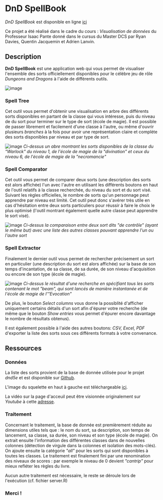 # DnD SpellBook

*DnD SpellBook* est disponible en ligne [ici](https://wiwerod.shinyapps.io/DnDSpellbook/)

Ce projet a été réalisé dans le cadre du cours : *Visualisation de données* du Professeur Isaac Pante donné dans le cursus du Master DCS par Ryan Davies, Quentin Jacquemin et Adrien Lanvin. 


## Description 

**DnD SpellBook** est une application web qui vous permet de visualiser l'ensemble des sorts officiellement disponibles pour le célèbre jeu de rôle *Dungeons and Dragons* à l'aide de différents outils.

![image](https://user-images.githubusercontent.com/82593320/121702389-1fc6d780-cad2-11eb-957a-22427c424066.png)

### Spell Tree

Cet outil vous permet d'obtenir une visualisation en arbre des différents sorts disponibles en partant de la classe qui vous intéresse, puis du niveau de du sort pour terminer sur le type de sort (école de magie). Il est possible de passer librement et facilement d'une classe à l'autre, ou même d'ouvrir plusieurs *branches* à la fois pour avoir une représentation claire et complète des sorts disponibles par niveau et par type de sort. 

![image](https://user-images.githubusercontent.com/82593320/121705378-dc219d00-cad4-11eb-8229-a90160b58b66.png)
*Ci-dessus un abre montrant les sorts disponibles de la classe du "Warlock" du niveau 1, de l'école de magie de la "divination" et ceux du niveau 6, de l'école de magie de la "necromancie"*

### Spell Comparator 

Cet outil vous permet de comparer deux sorts (une description des sorts est alors affichée) l'un avec l'autre en utilisant les différents boutons en haut de l'outil relatifs à la classe recherchée, du niveau du sort et du sort visé. Suivant les règles officielles, le nombre de sorts qu'un personnage peut apprendre par niveau est limité. Cet outil peut donc s'avérer très utile en cas d'hésitation entre deux sorts particuliers pour réussir à faire le choix le plus optimisé (l'outil montrant également quelle autre classe peut apprendre le sort visé).

![image](https://user-images.githubusercontent.com/82593320/121791208-aa4d2b00-cbe7-11eb-854a-d4c17cd4beb3.png)
*Ci-dessus la comparaison entre deux sort dits "de contrôle" (ayant le même but) avec une liste des autres classes pouvant apprendre l'un ou l'autre sort*

### Spell Extractor 

Finalement le dernier outil vous permet de rechercher précisement un sort en particulier (une description du sort est alors affichée) sur la base de son temps d'incantation, de sa classe, de sa durée, de son niveau d'acquisition ou encore de son type (école de magie). 

![image](https://user-images.githubusercontent.com/82593320/121752473-794df700-cb10-11eb-8c5c-09e47124402c.png)
*Ci-dessus le résultat d'une recherche en spécifiant tous les sorts contenant le mot "beam", qui sont lancés de manière instantanée et de l'école de magie de l'"Evocation"*

De plus, le bouton *Select columns* vous donne la possiblité d'afficher uniquement certains détails d'un sort afin d'épurer votre recherche (de même que le bouton *Show entries* vous permet d'épurer encore davantage le nombre de résultats obtenus).

Il est également possible à l'aide des autres boutons: *CSV, Excel, PDF* d'exporter la liste des sorts sous ces différents formats à votre convenance. 

## Ressources 

### Données

La liste des sorts provient de la base de donnée utilisée pour le projet *dnd5e* et est disponible sur [Github](https://github.com/dndManager/dnd5e).

L'image du squelette en haut à gauche est téléchargeable [ici](https://openclipart.org/download/224584/FightingSkeleton.svg).

La vidéo sur la page d'acceuil peut être visionnée originalement sur *Youtube* à cette [adresse](https://www.youtube.com/watch?v=ANdG2DGm0CQ).

### Traitement

Concernant le traitement, la base de donnée est premièrement réduite au dimensions utiles tels que : le nom du sort, sa description, son temps de lancement, sa classe, sa durée, son niveau et son type (école de magie). On extrait ensuite l'information des différentes classes dans de nouvelles colonnes (détection de virgule dans la colonnes et isolation des mots-clés). On ajoute ensuite la catégorie *"all"* pour les sorts qui sont disponibles à toutes les classes. Le traitement est finalement fini par une renomination des niveaux de scores : par exemple le niveau de 0 devient *"cantrip"* pour mieux refléter les règles du livre.

Aucun autre traitement est nécessaire, le reste se déroule lors de l'exécution (cf. fichier server.R)

### Merci !
